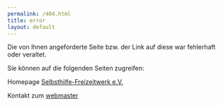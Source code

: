 ```yaml
---
permalink: /404.html
title: error
layout: default
---
```

<script>
if (window.location.pathname === "/defaultsite" || window.location.pathname === "/home" ) {
   window.location.href = 'http://www.a-freizeiten.de/freizeittermine'; 
}
</script>
Die von Ihnen angeforderte Seite bzw. der Link auf diese war fehlerhaft oder veraltet.

Sie können auf die folgenden Seiten zugreifen:

Homepage [Selbsthilfe-Freizeitwerk e.V.](http://www.selbsthilfe-freizeitwerk.de)

Kontakt zum [webmaster](mailto:webmaster@a-freizeiten.de)
